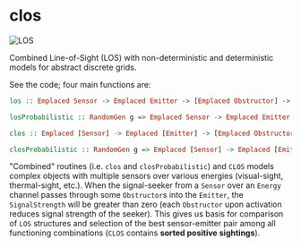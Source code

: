 # clos

![LOS](https://www.army-technology.com/wp-content/uploads/sites/3/2017/09/mbtlaw_8.jpg)

Combined Line-of-Sight (LOS) with non-deterministic and deterministic models for
abstract discrete grids.

See the code; four main functions are:

``` haskell
los :: Emplaced Sensor -> Emplaced Emitter -> [Emplaced Obstructor] -> LOS

losProbabilistic :: RandomGen g => Emplaced Sensor -> Emplaced Emitter -> [Emplaced Obstructor] -> g -> LOS

clos :: Emplaced [Sensor] -> Emplaced [Emitter] -> [Emplaced Obstructor] -> CLOS

closProbabilistic :: RandomGen g => Emplaced [Sensor] -> Emplaced [Emitter] -> [Emplaced Obstructor] -> g -> CLOS

```

"Combined" routines (i.e. `clos` and `closProbabilistic`) and `CLOS` models
complex objects with multiple sensors over various energies (visual-sight,
thermal-sight, etc.). When the signal-seeker from a `Sensor` over an `Energy` channel passes through some `Obstructor`s into the `Emitter`, the `SignalStrength` will be greater than zero (each `Obstructor` upon activation reduces signal strength of the seeker). This gives us basis for comparison of `LOS` structures and selection of the best sensor-emitter pair among all functioning combinations (`CLOS` contains **sorted positive sightings**).
